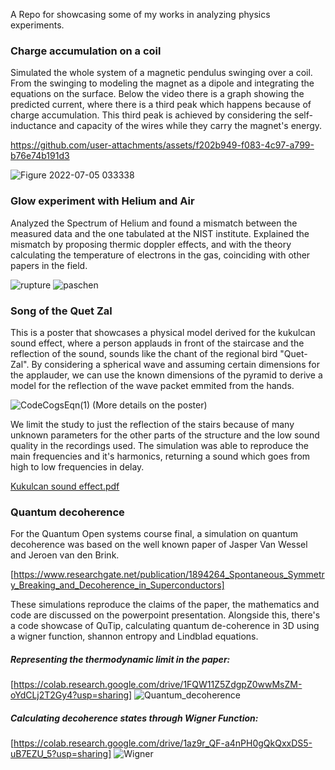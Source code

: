 A Repo for showcasing some of my works in analyzing physics experiments.

### Charge accumulation on a coil

Simulated the whole system of a magnetic pendulus swinging over a coil. From the swinging to modeling the
magnet as a dipole and integrating the equations on the surface. Below the video there is a graph showing the predicted
current, where there is a third peak which happens because of charge accumulation. This third peak is achieved by considering
the self-inductance and capacity of the wires while they carry the magnet's energy.

https://github.com/user-attachments/assets/f202b949-f083-4c97-a799-b76e74b191d3

![Figure 2022-07-05 033338](https://github.com/user-attachments/assets/f5fc8505-c65a-4184-a886-f5cbc0d4184a)

### Glow experiment with Helium and Air

Analyzed the Spectrum of Helium and found a mismatch between the measured data and the 
one tabulated at the NIST institute. Explained the mismatch by proposing thermic doppler effects,
and with the theory calculating the temperature of electrons in the gas, coinciding with other
papers in the field.

![rupture](https://github.com/user-attachments/assets/cc3f264c-64e6-43ec-9909-a5a05efc0139)
![paschen](https://github.com/user-attachments/assets/6c065103-0804-4193-9643-7945878a8960)

### Song of the Quet Zal

This is a poster that showcases a physical model derived for the kukulcan sound effect, where a person applauds in 
front of the staircase and the reflection of the sound, sounds like the chant of the regional bird "Quet-Zal".
By considering a spherical wave and assuming certain dimensions for the applauder, we can use the known dimensions of the pyramid to derive a model for the reflection of the wave packet emmited from the hands.

![CodeCogsEqn(1)](https://github.com/user-attachments/assets/cd5161bf-c145-42ee-b59b-3655ae8f4510)
(More details on the poster)

We limit the study to just the reflection of the stairs because of many unknown parameters for the other parts of the structure and the low sound quality in the recordings used. The simulation was able to reproduce the main frequencies and it's harmonics, returning a sound which goes from high to low frequencies in delay.

[Kukulcan sound effect.pdf](https://github.com/user-attachments/files/18042911/Kukulcan.sound.effect.pdf)

### Quantum decoherence

For the Quantum Open systems course final, a simulation on quantum decoherence was based on the well known paper of Jasper Van Wessel and Jeroen van den Brink. 

[https://www.researchgate.net/publication/1894264_Spontaneous_Symmetry_Breaking_and_Decoherence_in_Superconductors]

These simulations reproduce the claims of the paper, the mathematics and code are discussed on the powerpoint presentation. Alongside this, there's 
a code showcase of QuTip, calculating quantum de-coherence in 3D using a wigner function, shannon entropy and Lindblad equations.

##### Representing the thermodynamic limit in the paper:
[https://colab.research.google.com/drive/1FQW11Z5ZdgpZ0wwMsZM-oYdCLj2T2Gy4?usp=sharing]
![Quantum_decoherence](https://github.com/user-attachments/assets/0aeacc83-cfb6-499f-9f82-8aa3a5cbce5c)

##### Calculating decoherence states through Wigner Function:
[https://colab.research.google.com/drive/1az9r_QF-a4nPH0gQkQxxDS5-uB7EZU_5?usp=sharing]
![Wigner](https://github.com/user-attachments/assets/2aaa081b-5cc8-45da-b938-d4122ea4378b)

